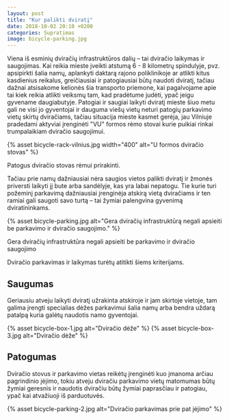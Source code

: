 ```yaml
---
layout: post
title: "Kur palikti dviratį"
date: 2018-10-02 20:10 +0200
categories: Supratimas
image: bicycle-parking.jpg
---
```


Viena iš esminių dviračių infrastruktūros dalių – tai dviračio laikymas ir saugojimas. Kai reikia mieste įveikti atstumą 6 - 8 kilometrų spindulyje, pvz. apsipirkti šalia namų, aplankyti daktarą rajono poliklinikoje ar atlikti kitus kasdienius reikalus, greičiausiai ir patogiausiai būtų naudoti dviratį, tačiau dažnai atsisakome kelionės šia transporto priemone, kai pagalvojame apie tai kiek reikia atlikti veiksmų tam, kad pradėtume judėti, ypač jeigu gyvename daugiabutyje. Patogiai ir saugiai laikyti dviratį mieste šiuo metu gali ne visi jo gyventojai ir dauguma viešų vietų neturi patogių parkavimo vietų skirtų dviračiams, tačiau situacija mieste kasmet gerėja, jau Vilniuje pradedami aktyviai įrenginėti "VU" formos rėmo stovai kurie puikiai rinkai trumpalaikiam dviračio saugojimui.

{% asset bicycle-rack-vilnius.jpg width="400" alt="U formos dviračio stovas" %}

<div class="lighter x--pt smaller">
Patogus dviračio stovas rėmui prirakinti.
</div>

Tačiau prie namų dažniausiai nėra saugios vietos palikti dviratį ir žmonės priversti laikyti jį bute arba sandėlyje, kas yra labai nepatogu. Tie kurie turi požeminį parkavimą dažniausiai įrenginėja atskirą vietą dviračiams ir ten ramiai gali saugoti savo turtą – tai žymiai palengvina gyvenimą dviratininkams.

{% asset bicycle-parking.jpg alt="Gera dviračių infrastruktūrą negali apsieiti be parkavimo ir dviračio saugojimo." %}

<div class="lighter x--pt smaller">
Gera dviračių infrastruktūra negali apsieiti be parkavimo ir dviračio saugojimo
</div>

Dviračio parkavimas ir laikymas turėtų atitikti šiems kriterijams.

## Saugumas

Geriausiu atveju laikyti dviratį užrakinta atskiroje ir jam skirtoje vietoje, tam galima įrengti specialias dėžes parkavimui šalia namų arba bendra uždarą patalpą kuria galėtų naudotis namo gyventojai.

{% asset bicycle-box-1.jpg alt="Dviračio dėže" %}
{% asset bicycle-box-3.jpg alt="Dviračio dėže" %}

## Patogumas

Dviračio stovus ir parkavimo vietas reikėtų įrenginėti kuo įmanoma arčiau pagrindinio įėjimo, tokiu atveju dviračiu parkavimo vietų matomumas būtų žymiai geresnis ir naudotis dviračiu būtų žymiai paprasčiau ir patogiau, ypač kai atvažiuoji iš parduotuvės.

{% asset bicycle-parking-2.jpg alt="Dviračio parkavimas prie pat įėjimo" %}